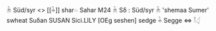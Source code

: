 𓇔 Süd/syr <> [[𓇓]] shar𓏏 Sahar
M24 𓇔 Sδ : Süd/syr 𓇔 'shemaa Sumer' swheat Suδan SUSAN Sici.LILY [OEg seshen] sedge 𓇓 Segge ⇔ 𓇕𓋑  